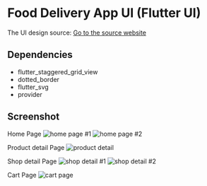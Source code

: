 # Food Delivery App UI (Flutter UI)

The UI design source:  [Go to the source website](https://freebiesui.com/figma-freebies/food-delivery-app-design/)

## Dependencies
* flutter_staggered_grid_view
* dotted_border
* flutter_svg
* provider

## Screenshot

Home Page
![home page #1](./screenshot/Screenshot_1604408557.png)
![home page #2](./screenshot/Screenshot_1604409076.png)

Product detail Page
![product detail](./screenshot/Screenshot_1604409139.png)

Shop detail Page
![shop detail #1](./screenshot/Screenshot_1604409231.png)
![shop detail #2](./screenshot/Screenshot_1604409291.png)

Cart Page
![cart page](./screenshot/Screenshot_1604409199.png)

